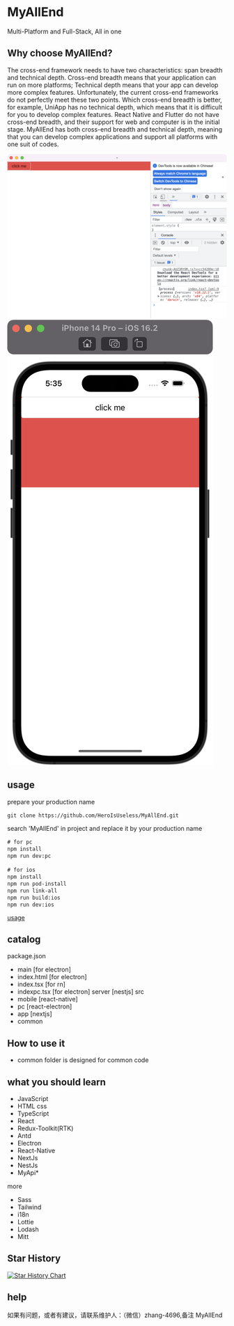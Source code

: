 # MyAllEnd

Multi-Platform and Full-Stack, All in one

## Why choose MyAllEnd?
The cross-end framework needs to have two characteristics: span breadth and technical depth. Cross-end breadth means that your application can run on more platforms; Technical depth means that your app can develop more complex features. Unfortunately, the current cross-end frameworks do not perfectly meet these two points. Which cross-end breadth is better, for example, UniApp has no technical depth, which means that it is difficult for you to develop complex features. React Native and Flutter do not have cross-end breadth, and their support for web and computer is in the initial stage. MyAllEnd has both cross-end breadth and technical depth, meaning that you can develop complex applications and support all platforms with one suit of codes.

![pc](./document/pc.png)
![mobile](./document/mobile.png)

## usage
prepare your production name
```
git clone https://github.com/HeroIsUseless/MyAllEnd.git
```
search 'MyAllEnd' in project and replace it by your production name
```
# for pc
npm install
npm run dev:pc

# for ios
npm install
npm run pod-install
npm run link-all
npm run build:ios
npm run dev:ios
```

[usage](https://github.com/HeroIsUseless/MyAllEnd/blob/master/document/%E6%95%99%E7%A8%8B.md)
## catalog
package.json
- main [for electron]
- index.html [for electron]
- index.tsx [for rn]
- indexpc.tsx [for electron]
server [nestjs]
src
- mobile [react-native]
- pc [react-electron]
- app [nextjs]
- common

## How to use it
* common folder is designed for common code

## what you should learn

* JavaScript
* HTML css
* TypeScript
* React
* Redux-Toolkit(RTK)
* Antd
* Electron
* React-Native
* NextJs
* NestJs
* MyApi*

more
* Sass
* Tailwind
* i18n
* Lottie
* Lodash 
* Mitt 

## Star History

[![Star History Chart](https://api.star-history.com/svg?repos=HeroIsUseless/MyAllEnd&type=Date)](https://star-history.com/#HeroIsUseless/MyAllEnd&Date)

## help
如果有问题，或者有建议，请联系维护人：（微信）zhang-4696,备注 MyAllEnd
